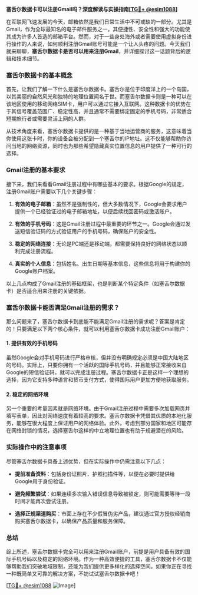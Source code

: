 **塞舌尔数据卡可以注册Gmail吗？深度解读与实操指南[[TG💪+ @esim1088](https://t.me/s/esim1088)]**

在互联网飞速发展的今天，邮箱依然是我们日常生活中不可或缺的一部分。尤其是Gmail，作为全球最知名的电子邮件服务之一，其便捷性、安全性和强大的功能使其成为许多人首选的邮箱平台。然而，对于一些身处海外或者需要使用虚拟身份进行操作的人来说，如何顺利注册Gmail账号可能是一个让人头疼的问题。今天我们就来聊聊，**塞舌尔数据卡是否可以用来注册Gmail**，并详细探讨这一话题背后的逻辑和技术细节。

### 塞舌尔数据卡的基本概念

首先，让我们了解一下什么是塞舌尔数据卡。塞舌尔是位于印度洋上的一个岛国，以其美丽的自然风光和独特的地理位置闻名于世。而塞舌尔数据卡则是一种可以在该地区使用的移动网络SIM卡，用户可以通过它接入互联网。这种数据卡的优势在于其信号覆盖范围广、稳定性高，并且通常不需要绑定固定的手机号码，非常适合短期旅行者或需要灵活上网的人群。

从技术角度来看，塞舌尔数据卡提供的是一种基于当地运营商的服务，这意味着当你使用这张卡时，你的设备会被分配到一个塞舌尔的IP地址。这不仅能够帮助你访问当地的网络资源，同时也为那些希望隐藏真实位置信息的用户提供了一种可行的选择。

### Gmail注册的基本要求

接下来，我们来看看Gmail注册过程中有哪些基本的要求。根据Google的规定，注册Gmail账户需要以下几个关键步骤：

1. **有效的电子邮箱**：虽然不是强制性的，但大多数情况下，Google会要求用户提供一个已经验证过的电子邮箱地址，以便后续找回密码或激活账户。
   
2. **有效的手机号码**：这是Gmail注册过程中最重要的环节之一。Google会通过发送短信验证码的方式验证用户的手机号码，确保账户的安全性。

3. **稳定的网络连接**：无论是PC端还是移动端，都需要保持良好的网络状态以顺利完成注册流程。

4. **真实的个人信息**：包括姓名、出生日期等基本信息，这些信息将用于构建你的Google账户档案。

以上几点构成了Gmail注册的基础框架，也是判断某个特定条件（如塞舌尔数据卡）是否适合用来注册的关键依据。

### 塞舌尔数据卡能否满足Gmail注册的需求？

那么问题来了，塞舌尔数据卡到底能不能满足Gmail注册的需求呢？答案是肯定的！只要满足以下两个核心条件，就可以利用塞舌尔数据卡成功注册Gmail账户：

#### 1. 提供有效的手机号码

虽然Google会对手机号码进行严格审核，但并没有明确规定必须是中国大陆地区的号码。实际上，只要你拥有一个活跃的国际手机号码，并且能够正常接收来自Google的短信验证码，就可以完成注册过程。塞舌尔数据卡正是这样一个理想的选择，因为它支持多种语言和货币支付方式，使得国际用户更加方便地获取服务。

#### 2. 稳定的网络环境

另一个重要的考量因素就是网络环境。由于Gmail注册过程中需要多次加载网页并填写表单，因此对网络速度有着较高的要求。塞舌尔数据卡凭借其优质的本地化服务，能够在很大程度上保证用户的网络体验。此外，考虑到部分国家和地区可能存在网络封锁的情况，选择塞舌尔这样的中立地理位置也有助于规避潜在的风险。

### 实际操作中的注意事项

尽管塞舌尔数据卡具备上述优势，但在实际操作中仍需注意以下几点：

- **提前准备资料**：包括身份证照片、护照扫描件等，以便在必要时提供给Google用于身份验证。
  
- **避免频繁尝试**：如果连续多次输入错误信息导致被锁定，则可能需要等待一段时间才能再次尝试注册。

- **选择正规渠道购买**：市面上存在不少假冒伪劣产品，建议通过官方授权经销商购买塞舌尔数据卡，以确保产品质量和服务保障。

### 总结

综上所述，塞舌尔数据卡完全可以用来注册Gmail账户，前提是用户具备有效的国际手机号码以及稳定的网络环境。作为一种高效便捷的工具，塞舌尔数据卡不仅能够帮助我们突破地域限制，还能为我们提供更多样化的选择空间。如果你正在寻找一种既简单又可靠的解决方案，不妨试试塞舌尔数据卡吧！

[[TG💪+ @esim1088](https://t.me/s/esim1088) ![Image](https://i.postimg.cc/4NQfJmqS/Snipaste-2025-05-13-00-14-12.png)]